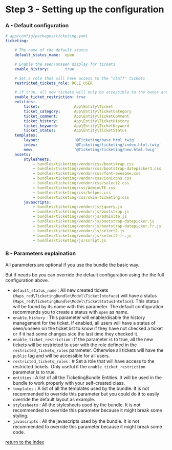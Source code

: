Step 3 - Setting up the configuration
=====================================

### A - Default configuration

```yaml
# app/config/packages/ticketing.yaml
ticketing:

    # The name of the default status
    default_status_name:  open

    # Enable the seen/unseen display for tickets
    enable_history:       true

    # Set a role that will have access to the "staff" tickets
    restricted_tickets_role: ROLE_USER

    # if true, all new tickets will only be accessible to the owner and the restricted_ticket_role. If false, all new tickets will be public
    enable_ticket_restriction: true
    entities:
        ticket:               App\Entity\Ticket
        ticket_category:      App\Entity\TicketCategory
        ticket_comment:       App\Entity\TicketComment
        ticket_history:       App\Entity\TicketHistory
        ticket_keyword:       App\Entity\TicketKeyword
        ticket_status:        App\Entity\TicketStatus
    templates:
        layout:               '@Ticketing/base.html.twig'
        index:                '@Ticketing/ticketing/index.html.twig'
        new:                  '@Ticketing/ticketing/new.html.twig'
    assets:
        stylesheets:
            - bundles/ticketing/vendor/css/bootstrap.css
            - bundles/ticketing/vendor/css/bootstrap-datepicker3.css
            - bundles/ticketing/vendor/css/font-awesome.css
            - bundles/ticketing/vendor/css/ionicons.css
            - bundles/ticketing/vendor/css/select2.css
            - bundles/ticketing/css/AdminLTE.css
            - bundles/ticketing/css/helper.css
            - bundles/ticketing/css/skin-ticketing.css
        javascripts:
            - bundles/ticketing/vendor/js/jquery.js
            - bundles/ticketing/vendor/js/bootstrap.js
            - bundles/ticketing/vendor/js/adminlte.js
            - bundles/ticketing/vendor/js/bootstrap-datepicker.js
            - bundles/ticketing/vendor/js/bootstrap-datepicker.fr.js
            - bundles/ticketing/vendor/js/select2.js
            - bundles/ticketing/vendor/js/select2-fr.js
            - bundles/ticketing/js/script.js
```

### B - Parameters explaination

All parameters are optional if you use the bundle the basic way.

But if needs be you can override the default configuration using the the full configuration above.

* ``default_status_name`` : All new created tickets (``Maps_red\TicketingBundle\Model\TicketInteface``) will have a
status (``Maps_red\TicketingBundle\Model\TicketStatusInteface``). This status will be found by its name with this parameter.
The default configuration recommends you to create a status with ``open`` as name.
* ``enable_history`` : This parameter will enable/disable the history management for the ticket. If enabled, 
all users will have a status of seen/unseen on the ticket list to know if they have not checked a ticket or if it had
some changes sice the last time they checked it.
* ``enable_ticket_restriction`` : If the parameter is to true, all the new tickets will be restricted to user with the 
role defined in the ``restricted_tickets_roles`` parameter. Otherwise all tickets will have the ``public`` tag and will 
be accessible for all users.
* ``restricted_tickets_roles`` :  # Set a role that will have access to the restricted tickets. Only useful if the 
``enable_ticket_restriction`` parameter is to true.
* ``entities`` : A list of all the TicketingBundle Entities. It will be used in the bundle to work properly with your 
self-created class.
* ``templates`` : A list of all the templates used by the bundle. It is not recommended to override this parameter but 
you could do it to easily override the default layout as example.  
* ``stylesheets`` : All the stylesheets used by the bundle. It is not recommended to override this parameter because
it might break some styling.
* ``javascripts`` : All the javascripts used by the bundle. It is not recommended to override this parameter because
it might break some code.


[return to the index](../README.md)